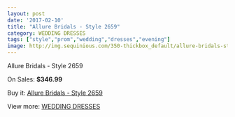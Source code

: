 ```yaml
---
layout: post
date: '2017-02-10'
title: "Allure Bridals - Style 2659"
category: WEDDING DRESSES
tags: ["style","prom","wedding","dresses","evening"]
image: http://img.sequinious.com/350-thickbox_default/allure-bridals-style-2659.jpg
---
```

Allure Bridals - Style 2659

On Sales: **$346.99**
<a href="https://www.sequinious.com/wedding-dresses/101-allure-bridals-style-2659.html"><amp-img layout="responsive" width="600" height="600" src="//img.sequinious.com/350-thickbox_default/allure-bridals-style-2659.jpg" alt="Allure Bridals - Style 2659 0" /></a>
<a href="https://www.sequinious.com/wedding-dresses/101-allure-bridals-style-2659.html"><amp-img layout="responsive" width="600" height="600" src="//img.sequinious.com/353-thickbox_default/allure-bridals-style-2659.jpg" alt="Allure Bridals - Style 2659 1" /></a>
<a href="https://www.sequinious.com/wedding-dresses/101-allure-bridals-style-2659.html"><amp-img layout="responsive" width="600" height="600" src="//img.sequinious.com/352-thickbox_default/allure-bridals-style-2659.jpg" alt="Allure Bridals - Style 2659 2" /></a>
<a href="https://www.sequinious.com/wedding-dresses/101-allure-bridals-style-2659.html"><amp-img layout="responsive" width="600" height="600" src="//img.sequinious.com/351-thickbox_default/allure-bridals-style-2659.jpg" alt="Allure Bridals - Style 2659 3" /></a>

Buy it: [Allure Bridals - Style 2659](https://www.sequinious.com/wedding-dresses/101-allure-bridals-style-2659.html "Allure Bridals - Style 2659")

View more: [WEDDING DRESSES](https://www.sequinious.com/2-wedding-dresses "WEDDING DRESSES")
